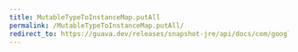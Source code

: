```yaml
---
title: MutableTypeToInstanceMap.putAll
permalink: /MutableTypeToInstanceMap.putAll/
redirect_to: https://guava.dev/releases/snapshot-jre/api/docs/com/google/common/reflect/MutableTypeToInstanceMap.html#putAll-java.util.Map-
---
```

